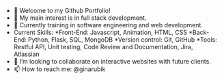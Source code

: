 - 👋 Welcome to my Github Portfolio!
- 👀 My main interest is in full stack development.
- 🌱 Currently training in software engineering and web development.
- Current Skills:
*Front-End: Javascript, Animation, HTML, CSS
*Back-End: Python, Flask, SQL, MongoDB
*Version control: Git, GitHub
*Tools: Restful API, Unit testing, Code Review and Documentation, Jira, Atlassian
- 💞️ I’m looking to collaborate on interactive websites with future clients.
- 📫 How to reach me: @ginarubik 

<!---
ginarubik/ginarubik is a ✨ special ✨ repository because its `README.md` (this file) appears on your GitHub profile.
You can click the Preview link to take a look at your changes.
--->
